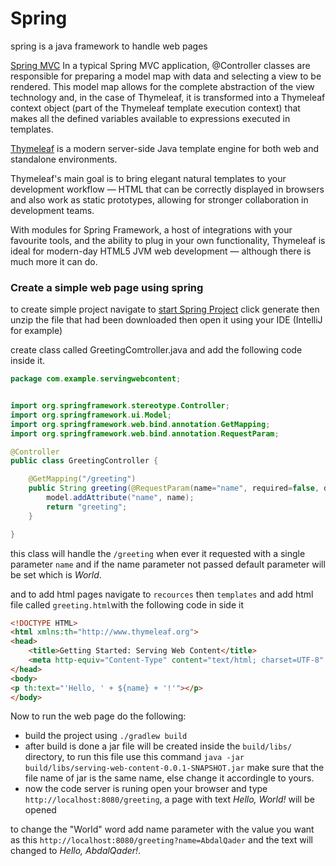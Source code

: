 # Spring
spring is a java framework to handle web pages

[Spring MVC](https://www.thymeleaf.org/doc/articles/springmvcaccessdata.html) In a typical Spring MVC application, @Controller classes are responsible for preparing a model map with data and selecting a view to be rendered. This model map allows for the complete abstraction of the view technology and, in the case of Thymeleaf, it is transformed into a Thymeleaf context object (part of the Thymeleaf template execution context) that makes all the defined variables available to expressions executed in templates.

[Thymeleaf](https://www.thymeleaf.org/) is a modern server-side Java template engine for both web and standalone environments.

Thymeleaf's main goal is to bring elegant natural templates to your development workflow — HTML that can be correctly displayed in browsers and also work as static prototypes, allowing for stronger collaboration in development teams.

With modules for Spring Framework, a host of integrations with your favourite tools, and the ability to plug in your own functionality, Thymeleaf is ideal for modern-day HTML5 JVM web development — although there is much more it can do.

### Create a simple web page using spring
to create simple project navigate to [start Spring Project](https://start.spring.io/) click generate then unzip the file that had been downloaded then open it using your IDE (IntelliJ for example)

create class called GreetingComtroller.java 
and add the following code inside it.

```java
package com.example.servingwebcontent;


import org.springframework.stereotype.Controller;
import org.springframework.ui.Model;
import org.springframework.web.bind.annotation.GetMapping;
import org.springframework.web.bind.annotation.RequestParam;

@Controller
public class GreetingController {

    @GetMapping("/greeting")
    public String greeting(@RequestParam(name="name", required=false, defaultValue="World") String name, Model model) {
        model.addAttribute("name", name);
        return "greeting";
    }

}
```
this class will handle the `/greeting`  when ever it requested with a single parameter `name` and if the name parameter not passed default parameter will be set which is *World*.

and to add html pages navigate to `recources` then `templates` and add html file called `greeting.html`with the following code in side it 

```html
<!DOCTYPE HTML>
<html xmlns:th="http://www.thymeleaf.org">
<head>
    <title>Getting Started: Serving Web Content</title>
    <meta http-equiv="Content-Type" content="text/html; charset=UTF-8" />
</head>
<body>
<p th:text="'Hello, ' + ${name} + '!'"></p>
</body>
```

Now to run the web page do the following:
* build the project using `./gradlew build`
* after build is done a jar file will be created inside the `build/libs/` directory, to run this file use this command `java -jar build/libs/serving-web-content-0.0.1-SNAPSHOT.jar` make sure that the file name of jar is the same name, else change it accordingle to yours.
* now the code server is runing open your browser and type `http://localhost:8080/greeting`, a page with text *Hello, World!* will be opened

to change the "World" word add name parameter with the value you want as this `http://localhost:8080/greeting?name=AbdalQader` and the text will changed to *Hello, AbdalQader!*.
